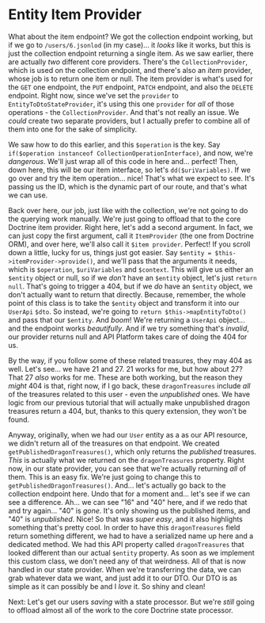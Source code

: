 # Entity Item Provider

What about the item endpoint? We got the collection endpoint working, but if we go to `/users/6.jsonlod` (in my case)... it *looks* like it works, but this is just the collection endpoint returning a single item. As we saw earlier, there are actually *two* different core providers. There's the `CollectionProvider`, which is used on the collection endpoint, and there's also an *item* provider, whose job is to return one item or null. The item provider is what's used for the `GET` one endpoint, the `PUT` endpoint, `PATCH` endpoint, and also the `DELETE` endpoint. Right now, since we've set the `provider` to `EntityToDtoStateProvider`, it's using this one `provider` for *all* of those operations - the `CollectionProvider`. And that's not really an issue. We *could* create two separate providers, but I actually prefer to combine all of them into one for the sake of simplicity.

We saw how to do this earlier, and this `$operation` is the key. Say `if($operation instanceof CollectionOperationInterface)`, and now, we're *dangerous*. We'll just wrap all of this code in here and... perfect! Then, down here, this will be our item interface, so let's `dd($uriVariables)`. If we go over and try the item operation... nice! That's what we expect to see. It's passing us the ID, which is the dynamic part of our route, and that's what we can use.

Back over here, our job, just like with the collection, we're not going to do the querying work manually. We're just going to offload that to the core Doctrine item provider. Right here, let's add a second argument. In fact, we can just copy the first argument, call it `ItemProvider` (the one from Doctrine ORM), and over here, we'll also call it `$item provider`. Perfect! If you scroll down a little, lucky for us, things just got easier. Say `$entity = $this->itemProvider->provide()`, and we'll pass that the arguments it needs, which is `$operation`, `$uriVariables` and `$context`. This will give us either an `$entity` object or null, so if we *don't* have an `$entity` object, let's just `return null`. That's going to trigger a 404, but if we *do* have an `$entity` object, we don't actually want to return that directly. Because, remember, the whole point of this class is to take the `$entity` object and transform it into our `UserApi` `$dto`. So instead, we're going to `return $this->mapEntityToDto()` and pass that our `$entity`. And *boom*! We're returning a `UserApi` object... and the endpoint works *beautifully*. And if we try something that's *invalid*, our provider returns null and API Platform takes care of doing the 404 for us.

By the way, if you follow some of these related treasures, they may 404 as well. Let's see... we have 21 and 27. 21 works for me, but how about 27? That 27 *also* works for me. These are both working, but the reason they *might* 404 is that, right now, if I go back, these `dragonTreasures` include *all* of the treasures related to this user - even the *unpublished* ones. We have logic from our previous tutorial that will actually make unpublished dragon treasures return a 404, but, thanks to this query extension, they won't be found.

Anyway, originally, when we had our `User` entity as a as our API resource, we didn't return all of the treasures on that endpoint. We created `getPublishedDragonTreasures()`, which only returns the *published* treasures. *This* is actually what we returned on the `dragonTreasures` property. Right now, in our state provider, you can see that we're actually returning *all* of them. This is an easy fix. We're just going to change this to `getPublishedDragonTreasures()`. And... let's actually go back to the collection endpoint here. Undo that for a moment and... let's see if we can see a difference. Ah... we can see "16" and "40" here, and if we redo that and try again... "40" is *gone*. It's only showing us the published items, and "40" is *unpublished*. Nice! So that was *super easy*, and it also highlights something that's pretty cool. In order to have this `dragonTreasures` field return something different, we had to have a serialized name up here and a dedicated method. We had this API property called `dragonTreasures` that looked different than our actual `$entity` property. As soon as we implement this custom class, we don't need any of that weirdness. All of that is now handled in our state provider. When we're transferring the data, we can grab whatever data we want, and just add it to our DTO. Our DTO is as simple as it can possibly be and I *love* it. So shiny and clean!

Next: Let's get our users *saving* with a state processor. But we're *still* going to offload almost all of the work to the core Doctrine state processor.
